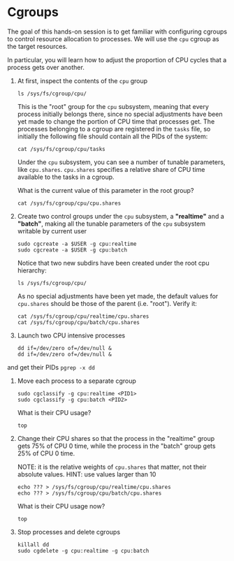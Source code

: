 # Cgroups

The goal of this hands-on session is to get familiar with configuring cgroups to control 
resource allocation to processes. We will use the `cpu` cgroup as the target resources. 

In particular, you will learn how to adjust the proportion of CPU cycles that a process gets over another.

1. At first, inspect the contents of the `cpu` group 
    ```
    ls /sys/fs/cgroup/cpu/
    ```
    
    This is the "root" group for the `cpu` subsystem, meaning that
    every process initially belongs there, since no special adjustments have been yet made 
    to change the portion of CPU time that processes get. 
    The processes belonging to a cgroup are registered in the `tasks` file, so initially the 
    following file should contain all the PIDs of the system: 
    ```
    cat /sys/fs/cgroup/cpu/tasks
    ```
    
    Under the `cpu` subsystem, you can see a number of tunable parameters, like `cpu.shares`.
    `cpu.shares` specifies a relative share of CPU time available to the tasks in a cgroup. 
    
    What is the current value of this parameter in the root group? 
    ```
    cat /sys/fs/cgroup/cpu/cpu.shares
    ```

1. Create two control groups under the `cpu` subsystem, a __"realtime"__ and a __"batch"__, 
    making all the tunable parameters of the `cpu` subsystem writable by current user
    ```
    sudo cgcreate -a $USER -g cpu:realtime
    sudo cgcreate -a $USER -g cpu:batch
    ```
   
   Notice that two new subdirs have been created under the root cpu hierarchy:
    ```
    ls /sys/fs/cgroup/cpu/
    ```

   As no special adjustments have been yet made, the default values for `cpu.shares` should 
   be those of the parent (i.e. "root"). Verify it:
    ```
    cat /sys/fs/cgroup/cpu/realtime/cpu.shares
    cat /sys/fs/cgroup/cpu/batch/cpu.shares
    ```

1. Launch two CPU intensive processes

    ```
    dd if=/dev/zero of=/dev/null &
    dd if=/dev/zero of=/dev/null &
    ```

  and get their PIDs
    ```
    pgrep -x dd
    ```

1. Move each process to a separate cgroup 
    ```
    sudo cgclassify -g cpu:realtime <PID1>
    sudo cgclassify -g cpu:batch <PID2>
    ```

    What is their CPU usage? 
    ```
    top
    ```

1. Change their CPU shares so that the process in the "realtime" group gets 75% of CPU 0 
   time, while the process in the "batch" group gets 25% of CPU 0 time. 
   
   NOTE: it is the relative weights of `cpu.shares` that matter, not their absolute values. 
   HINT: use values larger than 10
    ```
    echo ??? > /sys/fs/cgroup/cpu/realtime/cpu.shares 
    echo ??? > /sys/fs/cgroup/cpu/batch/cpu.shares 
    ```
    
    What is their CPU usage now?
    ```
    top
    ```
         
1. Stop processes and delete cgroups 

    ```
    killall dd 
    sudo cgdelete -g cpu:realtime -g cpu:batch
    ```

